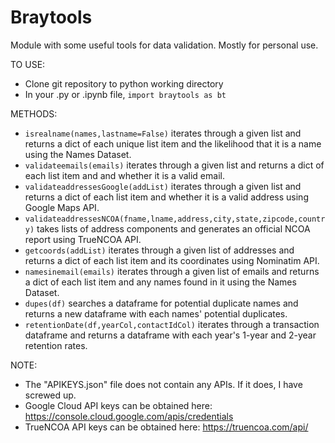 # Braytools
Module with some useful tools for data validation. Mostly for personal use.

TO USE:
* Clone git repository to python working directory
* In your .py or .ipynb file, <code>import braytools as bt</code>

METHODS:
* <code>isrealname(names,lastname=False)</code> iterates through a given list and returns a dict of each unique list item and the likelihood that it is a name using the Names Dataset.
* <code>validateemails(emails)</code> iterates through a given list and returns a dict of each list item and and whether it is a valid email.
* <code>validateaddressesGoogle(addList)</code> iterates through a given list and returns a dict of each list item and whether it is a valid address using Google Maps API.
* <code>validateaddressesNCOA(fname,lname,address,city,state,zipcode,country)</code> takes lists of address components and generates an official NCOA report using TrueNCOA API.
* <code>getcoords(addList)</code> iterates through a given list of addresses and returns a dict of each list item and its coordinates using Nominatim API.
* <code>namesinemail(emails)</code> iterates through a given list of emails and returns a dict of each list item and any names found in it using the Names Dataset.
* <code>dupes(df)</code> searches a dataframe for potential duplicate names and returns a new dataframe with each names' potential duplicates.
* <code>retentionDate(df,yearCol,contactIdCol)</code> iterates through a transaction dataframe and returns a dataframe with each year's 1-year and 2-year retention rates.

NOTE:
* The "APIKEYS.json" file does not contain any APIs. If it does, I have screwed up. 
* Google Cloud API keys can be obtained here: https://console.cloud.google.com/apis/credentials
* TrueNCOA API keys can be obtained here: https://truencoa.com/api/
